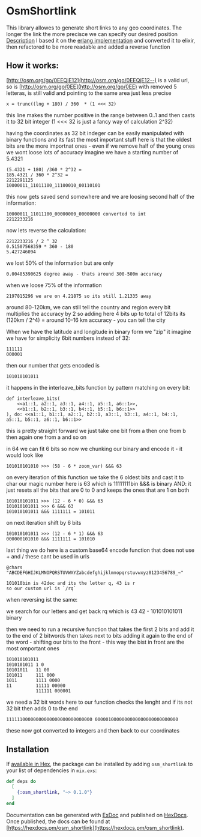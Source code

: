 # OsmShortlink

This library allowes to generate short links to any geo coordinates.
The longer the link the more precisce we can specify our desired position
[Description](https://wiki.openstreetmap.org/wiki/Shortlink)  I based it on the [erlang implementation](https://gist.github.com/yetihehe/5fe63901ca613822ac436dfcb45c4af0) and converted it to elixir, then refactored to be more readable and added a reverse function

## How it works:
[http://osm.org/go/0EEQjE12](http://osm.org/go/0EEQjE12--) is a valid url, so is [http://osm.org/go/0EE](http://osm.org/go/0EE) with removed 5 letteras, is still valid and pointing to the same area just less precise

	x = trunc((lng + 180) / 360  * (1 <<< 32)

this line makes the number positive in the range between 0..1
and then casts it to 32 bit integer (1 <<< 32 is just a fancy way of calculation 2^32)

having the coordinates as 32 bit indeger can be easily manipulated with binary functions and its fast
the most important stuff here is that the oldest bits are the more importnat ones - even if we remove half of the young ones we wont loose lots of accuracy
imagine we have a starting number of 5.4321 

	(5.4321 + 180) /360 * 2^32 =
	185.4321 / 360 * 2^32 =
	2212291125
	10000011_11011100_11100010_00110101
this now gets saved send somewhere and we are loosing second half of the information:

	10000011_11011100_00000000_00000000 converted to int
	2212233216
now lets reverse the calculation:

	2212233216 / 2 ^ 32
	0.51507568359 * 360 - 180
	5.427246094
we lost 50% of the information but are only

	0.00485390625 degree away - thats around 300-500m accuracy
when we loose 75% of the information

	2197815296 we are on 4.21875 so its still 1.21335 away
around 80-120km, we can still tell the country and region
every bit multiplies the accuracy by 2 so adding here 4 bits up to total of 12bits its (120km / 2^4) = around 10-16 km accuracy - you can tell the city

When we have the latitude and longitude in binary form we "zip" it
imagine we have for simplicity 6bit numbers instead of 32:

	111111
	000001
then our number that gets encoded is

	101010101011

it happens in the interleave_bits function by pattern matching on every bit:

	def interleave_bits(
		<<a1::1, a2::1, a3::1, a4::1, a5::1, a6::1>>,
		<<b1::1, b2::1, b3::1, b4::1, b5::1, b6::1>>
	), do: <<a1::1, b1::1, a2::1, b2::1, a3::1, b3::1, a4::1, b4::1, a5::1, b5::1, a6::1, b6::1>>
this is pretty straight forward we just take one bit from a then one from b then again one from a and so on

in 64 we can fit 6 bits so now we chunking our binary and encode it - it would look like 

	101010101010 >>> (58 - 6 * zoom_var) &&& 63

on every iteration of this function we take the 6 oldest bits and cast it to char
our magic number here is 63 which is 11111111bin
 &&& is binary AND: it just resets all the bits that are 0 to 0 and keeps the ones that are 1 on both

	101010101011 >>> (12 - 6 * 0) &&& 63
	101010101011 >>> 6 &&& 63
	101010101011 &&& 1111111 = 101011
on next iteration shift by 6 bits

	101010101011 >>> (12 - 6 * 1) &&& 63
	000000101010 &&& 1111111 = 101010

last thing we do here is a custom base64 encode function that does not use + and / these cant be used in urls

	@chars "ABCDEFGHIJKLMNOPQRSTUVWXYZabcdefghijklmnopqrstuvwxyz0123456789_~"

	101010bin is 42dec and its the letter q, 43 is r
	so our custom url is `/rq`

when reversing ist the same:

we search for our letters and get back rq which is 43 42 - 101010101011 binary

then we need to run a recursive function that takes the first 2 bits and add it to the end of 2 bitwords
then takes next to bits adding it again to the end of the word - shifting our bits to the front - this way the bist in front are the most omportant ones

	101010101011
	1010101011 1 0
	10101011   11 00
	101011     111 000
	1011       1111 0000
	11         11111 00000
	           111111 000001
we need a 32 bit words here to our function checks the lenght and if its not 32 bit then adds 0 to the end

	11111100000000000000000000000000 0000010000000000000000000000000
these now got converted to integers and then back to our coordinates

## Installation

If [available in Hex](https://hex.pm/docs/publish), the package can be installed
by adding `osm_shortlink` to your list of dependencies in `mix.exs`:

```elixir
def deps do
  [
    {:osm_shortlink, "~> 0.1.0"}
  ]
end
```

Documentation can be generated with [ExDoc](https://github.com/elixir-lang/ex_doc)
and published on [HexDocs](https://hexdocs.pm). Once published, the docs can
be found at [https://hexdocs.pm/osm_shortlink](https://hexdocs.pm/osm_shortlink).

